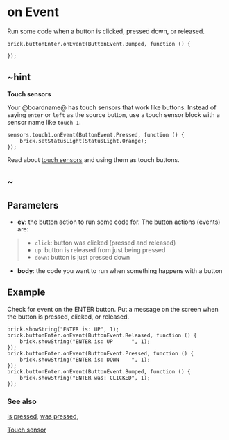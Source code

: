 # on Event

Run some code when a button is clicked, pressed down, or released.

```sig
brick.buttonEnter.onEvent(ButtonEvent.Bumped, function () {

});
```

## ~hint

**Touch sensors**

Your @boardname@ has touch sensors that work like buttons. Instead of saying `enter` or `left` as the source button, use a touch sensor block with a sensor name like `touch 1`.

```block
sensors.touch1.onEvent(ButtonEvent.Pressed, function () {
    brick.setStatusLight(StatusLight.Orange);
});
```

Read about [touch sensors](/reference/sensors/touch-sensor) and using them as touch buttons.

## ~

## Parameters

* **ev**: the button action to run some code for. The button actions (events) are:
> * ``click``: button was clicked (pressed and released)
> * ``up``: button is released from just being pressed
> * ``down``: button is just pressed down
* **body**: the code you want to run when something happens with a button

## Example

Check for event on the ENTER button. Put a message on the screen when the button is pressed, clicked, or released.

```blocks
brick.showString("ENTER is: UP", 1);
brick.buttonEnter.onEvent(ButtonEvent.Released, function () {
    brick.showString("ENTER is: UP      ", 1);
});
brick.buttonEnter.onEvent(ButtonEvent.Pressed, function () {
    brick.showString("ENTER is: DOWN    ", 1);
});
brick.buttonEnter.onEvent(ButtonEvent.Bumped, function () {
    brick.showString("ENTER was: CLICKED", 1);
});
```

### See also

[is pressed](/reference/brick/button/is-pressed),
[was pressed](/reference/brick/button/was-pressed),

[Touch sensor](/reference/sensors/touch-sensor)
